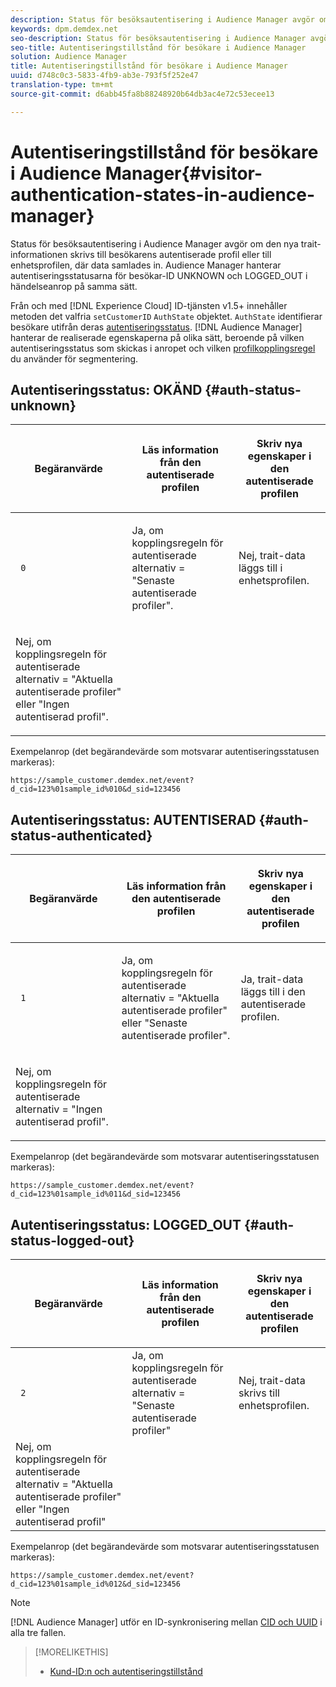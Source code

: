 ```yaml
---
description: Status för besöksautentisering i Audience Manager avgör om den nya trait-informationen skrivs till besökarens autentiserade profil eller till enhetsprofilen, där data samlades in. Audience Manager hanterar autentiseringsstatusarna för besökar-ID UNKNOWN och LOGGED_OUT i händelseanrop på samma sätt.
keywords: dpm.demdex.net
seo-description: Status för besöksautentisering i Audience Manager avgör om den nya trait-informationen skrivs till besökarens autentiserade profil eller till enhetsprofilen, där data samlades in. Audience Manager hanterar autentiseringsstatusarna för besökar-ID UNKNOWN och LOGGED_OUT i händelseanrop på samma sätt.
seo-title: Autentiseringstillstånd för besökare i Audience Manager
solution: Audience Manager
title: Autentiseringstillstånd för besökare i Audience Manager
uuid: d748c0c3-5833-4fb9-ab3e-793f5f252e47
translation-type: tm+mt
source-git-commit: d6abb45fa8b88248920b64db3ac4e72c53ecee13

---
```



# Autentiseringstillstånd för besökare i Audience Manager{#visitor-authentication-states-in-audience-manager}

Status för besöksautentisering i Audience Manager avgör om den nya trait-informationen skrivs till besökarens autentiserade profil eller till enhetsprofilen, där data samlades in. Audience Manager hanterar autentiseringsstatusarna för besökar-ID UNKNOWN och LOGGED_OUT i händelseanrop på samma sätt.

Från och med [!DNL Experience Cloud] ID-tjänsten v1.5+ innehåller metoden det valfria `setCustomerID` `AuthState` objektet. `AuthState` identifierar besökare utifrån deras [autentiseringsstatus](https://marketing.adobe.com/resources/help/en_US/mcvid/mcvid-authenticated-state.html). [!DNL Audience Manager] hanterar de realiserade egenskaperna på olika sätt, beroende på vilken autentiseringsstatus som skickas i anropet och vilken [profilkopplingsregel](../features/profile-merge-rules/merge-rules-dashboard.md) du använder för segmentering.

## Autentiseringsstatus: OKÄND {#auth-status-unknown}

<table id="table_E1EA51533FAE4BBFB338D6F6116BC1F9"> 
 <thead> 
  <tr> 
   <th colname="col1" class="entry"> <p>Begäranvärde </p> </th> 
   <th colname="col2" class="entry"> <p> <b>Läs</b> information från den autentiserade profilen </p> </th> 
   <th colname="col3" class="entry"> <p> <b>Skriv</b> nya egenskaper i den autentiserade profilen </p> </th> 
  </tr> 
 </thead>
 <tbody> 
  <tr> 
   <td colname="col1" morerows="1"> <p> <code> 0 </code> </p> </td> 
   <td colname="col2"> <p>Ja, om kopplingsregeln för autentiserade alternativ = "Senaste autentiserade profiler". </p> </td> 
   <td colname="col3" morerows="1"> <p>Nej, trait-data läggs till i enhetsprofilen. </p> </td> 
  </tr> 
  <tr> 
   <td colname="col2"> <p>Nej, om kopplingsregeln för autentiserade alternativ = "Aktuella autentiserade profiler" eller "Ingen autentiserad profil". </p> </td> 
  </tr> 
 </tbody> 
</table>

Exempelanrop (det begärandevärde som motsvarar autentiseringsstatusen markeras):

`https://sample_customer.demdex.net/event?d_cid=123%01sample_id%010&d_sid=123456`

## Autentiseringsstatus: AUTENTISERAD {#auth-status-authenticated}

<table id="table_956ABF96024744308F7773E1F96482B7"> 
 <thead> 
  <tr> 
   <th colname="col1" class="entry"> <p>Begäranvärde </p> </th> 
   <th colname="col2" class="entry"> <p> <b>Läs</b> information från den autentiserade profilen </p> </th> 
   <th colname="col3" class="entry"> <p> <b>Skriv</b> nya egenskaper i den autentiserade profilen </p> </th> 
  </tr> 
 </thead>
 <tbody> 
  <tr> 
   <td colname="col1" morerows="1"> <p> <code> 1 </code> </p> </td> 
   <td colname="col2"> <p>Ja, om kopplingsregeln för autentiserade alternativ = "Aktuella autentiserade profiler" eller "Senaste autentiserade profiler". </p> </td> 
   <td colname="col3" morerows="1"> <p>Ja, trait-data läggs till i den autentiserade profilen. </p> </td> 
  </tr> 
  <tr> 
   <td colname="col2"> <p>Nej, om kopplingsregeln för autentiserade alternativ = "Ingen autentiserad profil". </p> </td> 
  </tr> 
 </tbody> 
</table>

Exempelanrop (det begärandevärde som motsvarar autentiseringsstatusen markeras):

`https://sample_customer.demdex.net/event?d_cid=123%01sample_id%011&d_sid=123456`

## Autentiseringsstatus: LOGGED_OUT {#auth-status-logged-out}

<table id="table_783F0CBB0431482AA49F41468FA65B19"> 
 <thead> 
  <tr> 
   <th colname="col1" class="entry"> <p>Begäranvärde </p> </th> 
   <th colname="col2" class="entry"> <p> <b>Läs</b> information från den autentiserade profilen </p> </th> 
   <th colname="col3" class="entry"> <p> <b>Skriv</b> nya egenskaper i den autentiserade profilen </p> </th> 
  </tr> 
 </thead>
 <tbody> 
  <tr> 
   <td colname="col1" morerows="1"> <p> <code> 2 </code> </p> </td> 
   <td colname="col2"> Ja, om kopplingsregeln för autentiserade alternativ = "Senaste autentiserade profiler" </td> 
   <td colname="col3" morerows="1"> <p>Nej, trait-data skrivs till enhetsprofilen. </p> </td> 
  </tr> 
  <tr> 
   <td colname="col2"> Nej, om kopplingsregeln för autentiserade alternativ = "Aktuella autentiserade profiler" eller "Ingen autentiserad profil" </td> 
  </tr> 
 </tbody> 
</table>

Exempelanrop (det begärandevärde som motsvarar autentiseringsstatusen markeras):

`https://sample_customer.demdex.net/event?d_cid=123%01sample_id%012&d_sid=123456`

>[!NOTE]
>
>[!DNL Audience Manager] utför en ID-synkronisering mellan [CID och UUID](../reference/ids-in-aam.md) i alla tre fallen.

>[!MORELIKETHIS]
>
>* [Kund-ID:n och autentiseringstillstånd](https://marketing.adobe.com/resources/help/en_US/mcvid/mcvid-authenticated-state.html)

